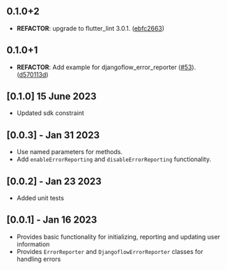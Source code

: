 ## 0.1.0+2

 - **REFACTOR**: upgrade to flutter_lint 3.0.1. ([ebfc2663](https://github.com/djangoflow/flutter-djangoflow/commit/ebfc266338959dece73dd2b2198277ef0d225bb2))

## 0.1.0+1

 - **REFACTOR**: Add example for djangoflow_error_reporter ([#53](https://github.com/djangoflow/flutter-djangoflow/issues/53)). ([d570113d](https://github.com/djangoflow/flutter-djangoflow/commit/d570113db5ea75f14f05c72bb4f383c026d5b9df))

## [0.1.0] 15 June 2023

- Updated sdk constraint

## [0.0.3] - Jan 31 2023

- Use named parameters for methods.
- Add `enableErrorReporting` and `disableErrorReporting` functionality.

## [0.0.2] - Jan 23 2023

- Added unit tests

## [0.0.1] - Jan 16 2023

- Provides basic functionality for initializing, reporting and updating user information
- Provides `ErrorReporter` and `DjangoflowErrorReporter` classes for handling errors
